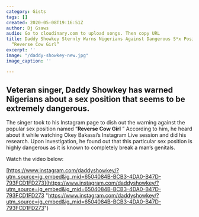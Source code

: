 ```yaml
---
category: Gists
tags: []
created: 2020-05-08T19:16:51Z
author: Dj Gsaws
audio: Go to cloudinary.com to upload songs. Then copy URL
title: Daddy Showkey Sternly Warns Nigerians Against Dangerous S*x Position Called
  “Reverse Cow Girl”
excerpt: ''
image: "/daddy-showkey-new.jpg"
image_caption: ''

---
```

## **Veteran singer, Daddy Showkey has warned Nigerians about a sex position that seems to be extremely dangerous.**

The singer took to his Instagram page to dish out the warning against the popular sex position named “**Reverse Cow Girl** ” According to him, he heard about it while watching Okey Bakassi’s Instagram Live session and did his research. Upon investigation, he found out that this particular sex position is highly dangerous as it is known to completely break a man’s genitals.

Watch the video below:

[https://www.instagram.com/daddyshowkey/?utm_source=ig_embed&ig_mid=6504084B-BCB3-4DA0-B47D-793FCD1FD273](https://www.instagram.com/daddyshowkey/?utm_source=ig_embed&ig_mid=6504084B-BCB3-4DA0-B47D-793FCD1FD273 "https://www.instagram.com/daddyshowkey/?utm_source=ig_embed&ig_mid=6504084B-BCB3-4DA0-B47D-793FCD1FD273")